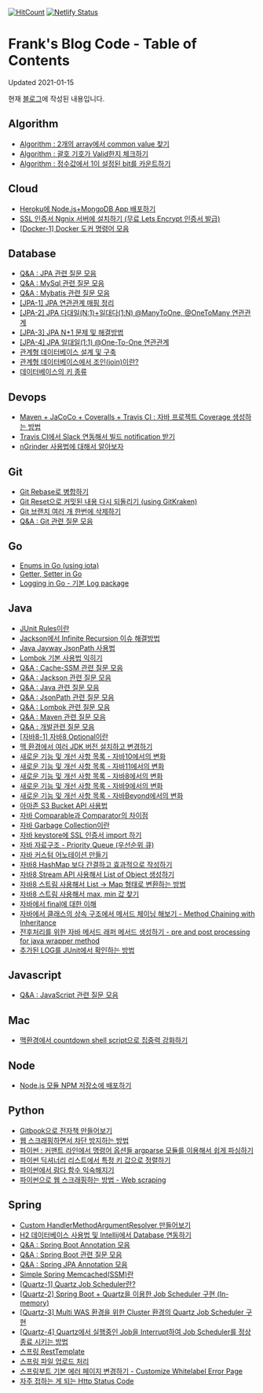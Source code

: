 [![HitCount](http://hits.dwyl.io/kenshin579/advenohpekr.svg)](http://hits.dwyl.io/kenshin579/advenohpekr)
[![Netlify Status](https://api.netlify.com/api/v1/badges/31900f77-681f-4ace-8b3b-906936f57a60/deploy-status)](https://app.netlify.com/sites/advenoh/deploys)

# Frank's Blog Code - Table of Contents

Updated 2021-01-15

현재 [블로그](https://blog.advenoh.pe.kr)에 작성된 내용입니다.

## Algorithm
* [Algorithm : 2개의 array에서 common value 찾기](/home/runner/work/blog.advenoh.pe.kr/blog.advenoh.pe.kr/src/content/algorithm/Algorithm-2개의-array에서-common-value-찾기)
* [Algorithm : 괄호 기호가 Valid한지 체크하기](/home/runner/work/blog.advenoh.pe.kr/blog.advenoh.pe.kr/src/content/algorithm/Algorithm-괄호-기호가-Valid한지-체크하기)
* [Algorithm : 정수값에서 1이 설정된 bit를 카운트하기](/home/runner/work/blog.advenoh.pe.kr/blog.advenoh.pe.kr/src/content/algorithm/Algorithm-정수값에서-1이-설정된-bit를-카운트하기)

## Cloud
* [Heroku에 Node.js+MongoDB App 배포하기](/home/runner/work/blog.advenoh.pe.kr/blog.advenoh.pe.kr/src/content/cloud/Heroku에-Node-js-MongoDB-App-배포하기)
* [SSL 인증서 Ngnix 서버에 설치하기 (무료 Lets Encrypt 인증서 발급)](/home/runner/work/blog.advenoh.pe.kr/blog.advenoh.pe.kr/src/content/cloud/SSL-인증서-Ngnix-서버에-설치하기)
* [[Docker-1] Docker 도커 명령어 모음](/home/runner/work/blog.advenoh.pe.kr/blog.advenoh.pe.kr/src/content/cloud/Docker-도커-명령어-모음)

## Database
* [Q&A : JPA 관련 질문 모음](/home/runner/work/blog.advenoh.pe.kr/blog.advenoh.pe.kr/src/content/database/QA-JPA-관련-질문-모음)
* [Q&A : MySql 관련 질문 모음](/home/runner/work/blog.advenoh.pe.kr/blog.advenoh.pe.kr/src/content/database/QA-MySql-관련-질문-모음)
* [Q&A : Mybatis 관련 질문 모음](/home/runner/work/blog.advenoh.pe.kr/blog.advenoh.pe.kr/src/content/database/QA-Mybatis-관련-질문-모음)
* [[JPA-1] JPA 연관관계 매핑 정리](/home/runner/work/blog.advenoh.pe.kr/blog.advenoh.pe.kr/src/content/database/JPA-연관관계-매핑-정리)
* [[JPA-2] JPA 다대일(N:1)+일대다(1:N) @ManyToOne, @OneToMany 연관관계](/home/runner/work/blog.advenoh.pe.kr/blog.advenoh.pe.kr/src/content/database/JPA-다대일-Many-To-One-연관관계)
* [[JPA-3] JPA N+1 문제 및 해결방법](/home/runner/work/blog.advenoh.pe.kr/blog.advenoh.pe.kr/src/content/database/JPA-N1-문제-해결방법)
* [[JPA-4] JPA 일대일(1:1) @One-To-One 연관관계](/home/runner/work/blog.advenoh.pe.kr/blog.advenoh.pe.kr/src/content/database/JPA-일대일-One-To-One-연관관계)
* [관계형 데이터베이스 설계 및 구축](/home/runner/work/blog.advenoh.pe.kr/blog.advenoh.pe.kr/src/content/database/관계형-데이터베이스-설계-및-구축)
* [관계형 데이터베이스에서 조인(join)이란?](/home/runner/work/blog.advenoh.pe.kr/blog.advenoh.pe.kr/src/content/database/관계형-데이터베이스에서-조인-join이란)
* [데이터베이스의 키 종류](/home/runner/work/blog.advenoh.pe.kr/blog.advenoh.pe.kr/src/content/database/데이터베이스의-키-종류)

## Devops
* [Maven + JaCoCo + Coveralls + Travis CI : 자바 프로젝트 Coverage 생성하는 방법](/home/runner/work/blog.advenoh.pe.kr/blog.advenoh.pe.kr/src/content/devops/Maven-JaCoCo-Coveralls-Travis-CI-자바-프로젝트-Coverage-생성하는-방법)
* [Travis CI에서 Slack 연동해서 빌드 notification 받기](/home/runner/work/blog.advenoh.pe.kr/blog.advenoh.pe.kr/src/content/devops/Travis-CI에서-Slack-연동해서-빌드-notification-받기)
* [nGrinder 사용법에 대해서 알아보자](/home/runner/work/blog.advenoh.pe.kr/blog.advenoh.pe.kr/src/content/devops/nGrinder-사용법에-대해서-알아보자)

## Git
* [Git Rebase로 병합하기](/home/runner/work/blog.advenoh.pe.kr/blog.advenoh.pe.kr/src/content/git/Git-Rebase로-병합하기)
* [Git Reset으로 커밋된 내용 다시 되돌리기 (using GitKraken)](/home/runner/work/blog.advenoh.pe.kr/blog.advenoh.pe.kr/src/content/git/Git-Reset으로-커밋된-내용-다시-되돌리기-using-GitKraken)
* [Git 브랜치 여러 개 한번에 삭제하기](/home/runner/work/blog.advenoh.pe.kr/blog.advenoh.pe.kr/src/content/git/Git-브랜치-여러개-한번에-삭제하기)
* [Q&A : Git 관련 질문 모음](/home/runner/work/blog.advenoh.pe.kr/blog.advenoh.pe.kr/src/content/git/QA-Git-관련-질문-모음)

## Go
* [Enums in Go (using iota)](/home/runner/work/blog.advenoh.pe.kr/blog.advenoh.pe.kr/src/content/go/Enums-in-Go-using-iota)
* [Getter, Setter in Go](/home/runner/work/blog.advenoh.pe.kr/blog.advenoh.pe.kr/src/content/go/Getter-Setter-in-Go)
* [Logging in Go - 기본 Log package](/home/runner/work/blog.advenoh.pe.kr/blog.advenoh.pe.kr/src/content/go/Logging-in-Go)

## Java
* [JUnit Rules이란](/home/runner/work/blog.advenoh.pe.kr/blog.advenoh.pe.kr/src/content/java/JUnit-Rules이란)
* [Jackson에서 Infinite Recursion 이슈 해결방법](/home/runner/work/blog.advenoh.pe.kr/blog.advenoh.pe.kr/src/content/java/Jackson에서-Infinite-Recursion-이슈-해결방법)
* [Java Jayway JsonPath 사용법](/home/runner/work/blog.advenoh.pe.kr/blog.advenoh.pe.kr/src/content/java/Java-Jayway-JsonPath-사용법)
* [Lombok 기본 사용법 익히기](/home/runner/work/blog.advenoh.pe.kr/blog.advenoh.pe.kr/src/content/java/Lombok-기본-사용법-익히기)
* [Q&A : Cache-SSM 관련 질문 모음](/home/runner/work/blog.advenoh.pe.kr/blog.advenoh.pe.kr/src/content/java/QA-Cache-SSM-관련-질문-모음)
* [Q&A : Jackson 관련 질문 모음](/home/runner/work/blog.advenoh.pe.kr/blog.advenoh.pe.kr/src/content/java/QA-Jackson-관련-질문-모음)
* [Q&A : Java 관련 질문 모음](/home/runner/work/blog.advenoh.pe.kr/blog.advenoh.pe.kr/src/content/java/QA-Java-관련-질문-모음)
* [Q&A : JsonPath 관련 질문 모음](/home/runner/work/blog.advenoh.pe.kr/blog.advenoh.pe.kr/src/content/java/QA-JsonPath-관련-질문-모음)
* [Q&A : Lombok 관련 질문 모음](/home/runner/work/blog.advenoh.pe.kr/blog.advenoh.pe.kr/src/content/java/QA-Lombok-관련-질문-모음)
* [Q&A : Maven 관련 질문 모음](/home/runner/work/blog.advenoh.pe.kr/blog.advenoh.pe.kr/src/content/java/QA-Maven-관련-질문-모음)
* [Q&A : 개발관련 질문 모음](/home/runner/work/blog.advenoh.pe.kr/blog.advenoh.pe.kr/src/content/java/QA-개발관련-질문-모음)
* [[자바8-1] 자바8 Optional이란](/home/runner/work/blog.advenoh.pe.kr/blog.advenoh.pe.kr/src/content/java/자바8-Optional이란)
* [맥 환경에서 여러 JDK 버전 설치하고 변경하기](/home/runner/work/blog.advenoh.pe.kr/blog.advenoh.pe.kr/src/content/java/맥-환경에서-여러-JDK-버전-설치하고-변경하기)
* [새로운 기능 및 개선 사항 목록 - 자바10에서의 변화](/home/runner/work/blog.advenoh.pe.kr/blog.advenoh.pe.kr/src/content/java/새로운-기능-및-개선-사항-목록-자바10에서의-변화)
* [새로운 기능 및 개선 사항 목록 - 자바11에서의 변화](/home/runner/work/blog.advenoh.pe.kr/blog.advenoh.pe.kr/src/content/java/새로운-기능-및-개선-사항-목록-자바11에서의-변화)
* [새로운 기능 및 개선 사항 목록 - 자바8에서의 변화](/home/runner/work/blog.advenoh.pe.kr/blog.advenoh.pe.kr/src/content/java/새로운-기능-및-개선-사항-목록-자바8에서의-변화)
* [새로운 기능 및 개선 사항 목록 - 자바9에서의 변화](/home/runner/work/blog.advenoh.pe.kr/blog.advenoh.pe.kr/src/content/java/새로운-기능-및-개선-사항-목록-자바9에서의-변화)
* [새로운 기능 및 개선 사항 목록 - 자바Beyond에서의 변화](/home/runner/work/blog.advenoh.pe.kr/blog.advenoh.pe.kr/src/content/java/새로운-기능-및-개선-사항-목록-자바Beyond에서의-변화)
* [아마존 S3 Bucket API 사용법](/home/runner/work/blog.advenoh.pe.kr/blog.advenoh.pe.kr/src/content/java/아마존-S3-Bucket-API-사용법)
* [자바 Comparable과 Comparator의 차이점](/home/runner/work/blog.advenoh.pe.kr/blog.advenoh.pe.kr/src/content/java/자바8-compable-comparator-차이점)
* [자바 Garbage Collection이란](/home/runner/work/blog.advenoh.pe.kr/blog.advenoh.pe.kr/src/content/java/자바-Garbage-Collection이란)
* [자바 keystore에 SSL 인증서 import 하기](/home/runner/work/blog.advenoh.pe.kr/blog.advenoh.pe.kr/src/content/java/자바-keystore에-SSL-인증서-import-하기)
* [자바 자료구조 - Priority Queue (우선순위 큐)](/home/runner/work/blog.advenoh.pe.kr/blog.advenoh.pe.kr/src/content/java/자바-자료구조-Priority-Queue-우선순위-큐)
* [자바 커스텀 어노테이션 만들기](/home/runner/work/blog.advenoh.pe.kr/blog.advenoh.pe.kr/src/content/java/자바-커스텀-어노테이션-만들기)
* [자바8 HashMap 보다 간결하고 효과적으로 작성하기](/home/runner/work/blog.advenoh.pe.kr/blog.advenoh.pe.kr/src/content/java/자바8-HashMap-보다-간결하고-효과적으로-작성하기)
* [자바8 Stream API 사용해서 List of Object 생성하기](/home/runner/work/blog.advenoh.pe.kr/blog.advenoh.pe.kr/src/content/java/자바8-Stream-API-사용해서-List-of-Object-생성하기)
* [자바8 스트림 사용해서 List -> Map 형태로 변환하는 방법](/home/runner/work/blog.advenoh.pe.kr/blog.advenoh.pe.kr/src/content/java/자바8-스트림-사용해서-List-Map-형태로-변환하는-방법)
* [자바8 스트림 사용해서 max, min 값 찾기](/home/runner/work/blog.advenoh.pe.kr/blog.advenoh.pe.kr/src/content/java/자바8-스트림-사용해서-max값-추출하기)
* [자바에서 final에 대한 이해](/home/runner/work/blog.advenoh.pe.kr/blog.advenoh.pe.kr/src/content/java/자바에서-final에-대한-이해)
* [자바에서 클래스의 상속 구조에서 메서드 체이닝 해보기 - Method Chaining with Inheritance](/home/runner/work/blog.advenoh.pe.kr/blog.advenoh.pe.kr/src/content/java/자바에서-클래스의-상속-구조에서-메서드-체이닝-해보기-Method-Chaining-with-Inheritance)
* [전후처리를 위한 자바 메서드 래퍼 메서드 생성하기 - pre and post processing for java wrapper method](/home/runner/work/blog.advenoh.pe.kr/blog.advenoh.pe.kr/src/content/java/전후처리를-위한-자바-메서드-래퍼-메서드-생성하기-pre-and-post-processing-for-java-wrapper-method)
* [추가된 LOG를 JUnit에서 확인하는 방법](/home/runner/work/blog.advenoh.pe.kr/blog.advenoh.pe.kr/src/content/java/추가된-LOG를-JUnit-에서-확인하는-방법)

## Javascript
* [Q&A : JavaScript 관련 질문 모음](/home/runner/work/blog.advenoh.pe.kr/blog.advenoh.pe.kr/src/content/javascript/QA-JavaScript-관련-질문-모음)

## Mac
* [맥환경에서 countdown shell script으로 집중력 강화하기](/home/runner/work/blog.advenoh.pe.kr/blog.advenoh.pe.kr/src/content/mac/맥환경에서-countdown-shell-script으로-집중력-강화하기)

## Node
* [Node.js 모듈 NPM 저장소에 배포하기](/home/runner/work/blog.advenoh.pe.kr/blog.advenoh.pe.kr/src/content/node/Node-모듈-NPM-저장소에-배포하기)

## Python
* [Gitbook으로 전자책 만들어보기](/home/runner/work/blog.advenoh.pe.kr/blog.advenoh.pe.kr/src/content/python/Gitbook으로-전자책-만들어보기)
* [웹 스크래핑하면서 차단 방지하는 방법](/home/runner/work/blog.advenoh.pe.kr/blog.advenoh.pe.kr/src/content/python/웹-스크래핑하면서-차단-방지하는-방법)
* [파이썬 : 커맨트 라인에서 명령어 옵션들 argparse 모듈를 이용해서 쉽게 파싱하기](/home/runner/work/blog.advenoh.pe.kr/blog.advenoh.pe.kr/src/content/python/파이썬-커맨트-라인에서-명령어-옵션들-argparse-모듈를-이용해서-쉽게-파싱하기)
* [파이썬 딕셔너리 리스트에서 특정 키 값으로 정렬하기](/home/runner/work/blog.advenoh.pe.kr/blog.advenoh.pe.kr/src/content/python/파이썬-딕셔너리-리스트에서-특정-키-값으로-정렬하기)
* [파이썬에서 람다 함수 익숙해지기](/home/runner/work/blog.advenoh.pe.kr/blog.advenoh.pe.kr/src/content/python/파이썬에서-람다-함수-익숙해지기)
* [파이썬으로 웹 스크래핑하는 방법 - Web scraping](/home/runner/work/blog.advenoh.pe.kr/blog.advenoh.pe.kr/src/content/python/파이썬으로-웹-스크래핑하는-방법-Web-scraping)

## Spring
* [Custom HandlerMethodArgumentResolver 만들어보기](/home/runner/work/blog.advenoh.pe.kr/blog.advenoh.pe.kr/src/content/spring/HandlerMethodArgumentResolver-이란)
* [H2 데이터베이스 사용법 및 Intellij에서 Database 연동하기](/home/runner/work/blog.advenoh.pe.kr/blog.advenoh.pe.kr/src/content/spring/H2-데이터베이스-사용법-및-Intellij에서-Database-연동)
* [Q&A : Spring Boot Annotation 모음](/home/runner/work/blog.advenoh.pe.kr/blog.advenoh.pe.kr/src/content/spring/QA-Spring-Boot-Annotation-모음)
* [Q&A : Spring Boot 관련 질문 모음](/home/runner/work/blog.advenoh.pe.kr/blog.advenoh.pe.kr/src/content/spring/QA-Spring-Boot-관련-질문-모음)
* [Q&A : Spring JPA Annotation 모음](/home/runner/work/blog.advenoh.pe.kr/blog.advenoh.pe.kr/src/content/spring/QA-Spring-JPA-Annotation-모음)
* [Simple Spring Memcached(SSM)란](/home/runner/work/blog.advenoh.pe.kr/blog.advenoh.pe.kr/src/content/spring/Simple-Spring-MemcachedSSM란)
* [[Quartz-1] Quartz Job Scheduler란?](/home/runner/work/blog.advenoh.pe.kr/blog.advenoh.pe.kr/src/content/spring/Quartz-Job-Scheduler란)
* [[Quartz-2] Spring Boot + Quartz을 이용한 Job Scheduler 구현 (In-memory)](/home/runner/work/blog.advenoh.pe.kr/blog.advenoh.pe.kr/src/content/spring/Spring-Boot-Quartz을-이용한-Job-Scheduler-구현-In-memory)
* [[Quartz-3] Multi WAS 환경을 위한 Cluster 환경의 Quartz Job Scheduler 구현](/home/runner/work/blog.advenoh.pe.kr/blog.advenoh.pe.kr/src/content/spring/Multi-WAS-환경을-위한-Cluster-환경의-Quartz-Job-Scheduler-구현)
* [[Quartz-4] Quartz에서 실행중인 Job을 Interrupt하여 Job Scheduler를 정상종료 시키는 방법](/home/runner/work/blog.advenoh.pe.kr/blog.advenoh.pe.kr/src/content/spring/Quartz에서-실행중인-Job을-Interrupt하여-Job-Scheduler를-정상종료-시키는-방법)
* [스프링 RestTemplate](/home/runner/work/blog.advenoh.pe.kr/blog.advenoh.pe.kr/src/content/spring/스프링-RestTemplate)
* [스프링 파일 업로드 처리](/home/runner/work/blog.advenoh.pe.kr/blog.advenoh.pe.kr/src/content/spring/스프링-파일-업로드-처리)
* [스프링부트 기본 에러 페이지 변경하기 - Customize Whitelabel Error Page](/home/runner/work/blog.advenoh.pe.kr/blog.advenoh.pe.kr/src/content/spring/스프링부트-기본-오류-페이지-변경하기)
* [자주 접하는 게 되는 Http Status Code](/home/runner/work/blog.advenoh.pe.kr/blog.advenoh.pe.kr/src/content/spring/자주-접하는-게-되는-Http-Status-Code)

